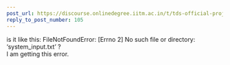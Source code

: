 ```yaml
---
post_url: https://discourse.onlinedegree.iitm.ac.in/t/tds-official-project1-discrepencies/171141/106
reply_to_post_number: 105
---
```

is it like this: FileNotFoundError: [Errno 2] No such file or directory: ‘system\_input.txt’ ?  
I am getting this error.